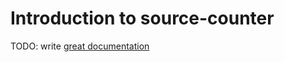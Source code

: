 # Introduction to source-counter

TODO: write [great documentation](http://jacobian.org/writing/great-documentation/what-to-write/)
